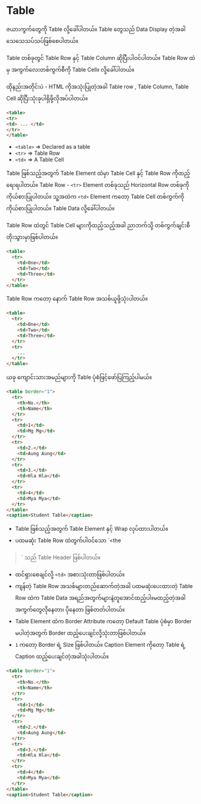 # Table

ဇယားကွက်တွေကို Table လို့ခေါ်ပါတယ်။
Table တွေသည် Data Display တဲ့အခါ သေသေသပ်သပ်ဖြစ်စေပါတယ်။

Table တစ်ခုတွင် Table Row နှင့် Table Column ဆိုပြီးပါဝင်ပါတယ်။
Table Row ထဲမှ အကွက်လေးတစ်ကွက်စီကို Table Cell။ လို့ခေါ်ပါတယ်။

ထိုနည်းအတိုင်းပဲ - HTML ကိုအသုံးပြုတဲ့အခါ Table row , Table Column, Table Cell ဆိုပြီးသုံးခုပါရှိဖို့လိုအပ်ပါတယ်။

```html
<table>
<tr>
<td> ... </td>
</tr>
</table>
```

- `<table>` => Declared as a table
- `<tr>` => Table Row
- `<td>` => A Table Cell

Table ဖြစ်သည့်အတွက် Table Element ထဲမှာ Table Cell နှင့် Table Row ကိုထည့်ရေးရပါတယ်။
Table Row - `<tr>` Element တစ်ခုသည် Horizontal Row တစ်ခုကိုကိုယ်စားပြုပါတယ်။
သူ့အထဲက `<td>` Element ကတော့ Table Cell တစ်ကွက်ကိုကိုယ်စားပြုပါတယ်။
Table Data လို့ခေါ်ပါတယ်။

Table Row ထဲတွင် Table Cell များကိုထည့်သည့်အခါ ညာဘက်သို့ တစ်ကွက်ချင်းစီတိုးသွားမှာဖြစ်ပါတယ်။

```html
<table>
  <tr>
    <td>One</td>
    <td>Two</td>
    <td>Three</td>
  </tr>
</table>
```

Table Row ကတော့ နောက် Table Row အသစ်ယူဖို့သုံးပါတယ်။

```html
<table>
  <tr>
    <td>One</td>
    <td>Two</td>
    <td>Three</td>
  </tr>
  <tr>
    ...
  </tr>
</table>
```

ယခု ကျောင်းသားအမည်များကို Table ပုံစံဖြင့်ဖော်ပြကြည့်ပါမယ်။

```html
<table border="1">
  <tr>
    <th>No.</th>
    <th>Name</th>
  </tr>
  <tr>
    <td>1</td>
    <td>Mg Mg</td>
  </tr>
  <tr>
    <td>2.</td>
    <td>Aung Aung</td>
  </tr>
  <tr>
    <td>3.</td>
    <td>Hla Hla</td>
  </tr>
  <tr>
    <td>4</td>
    <td>Mya Mya</td>
  </tr>
</table>
<caption>Student Table</caption>
```

- Table ဖြစ်သည့်အတွက် Table Element နှင့် Wrap လုပ်ထားပါတယ်။
- ပထမဆုံး Table Row ထဲတွက်ပါဝင်သော `<the
>`  သည် Table Header ဖြစ်ပါတယ်။
- ထင်ရှားစေချင်လို့ `<td>` အစားသုံးတာဖြစ်ပါတယ်။
- ကျန်တဲ့ Table Row အသစ်များတည်ဆောက်တဲ့အခါ ပထမဆုံးပေးထားတဲ့ Table Row ထဲက Table Data အရည်အတွက်များနဲ့တူအောင်ထည့်ပါ။မထည့်တဲ့အခါ အကွက်တွေလိုနေတာ၊ ပိုနေတာ ဖြစ်တတ်ပါတယ်။
- Table Element ထဲက Border Attribute ကတော့ Default Table ပုံစံမှာ Border မပါတဲ့အတွက် Border ထည့်ပေးချင်လို့သုံးတာဖြစ်ပါတယ်။
- `1` ကတော့ Border ရဲ့ Size ဖြစ်ပါတယ်။
Caption Element ကိုတော့ Table ရဲ့ Caption ထည့်ပေးချင်တဲ့အခါသုံးပါတယ်။

```html
<table border="1">
  <tr>
    <th>No.</th>
    <th>Name</th>
  </tr>
  <tr>
    <td>1</td>
    <td>Mg Mg</td>
  </tr>
  <tr>
    <td>2.</td>
    <td>Aung Aung</td>
  </tr>
  <tr>
    <td>3.</td>
    <td>Hla Hla</td>
  </tr>
  <tr>
    <td>4</td>
    <td>Mya Mya</td>
  </tr>
</table>
<caption>Student Table</caption>
```
